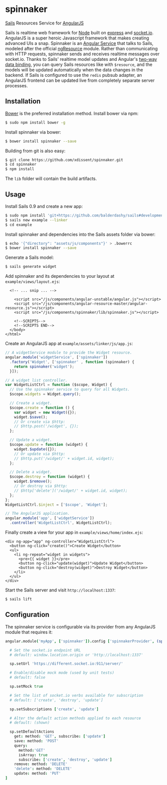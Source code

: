 spinnaker
=========

[Sails](http://sailsjs.org) Resources Service for 
[AngularJS](http://angularjs.org)

Sails is realtime web framework for [Node](http://nodejs.org) built on 
[express](http://expressjs.com) and [socket.io](http://socket.io). AngularJS is
a super heroic Javascript framework that makes creating advanced UIs a snap.
Spinnaker is an
[Angular Service](http://docs.angularjs.org/guide/dev_guide.services.understanding_services)
that talks to Sails, modeled after the official
[ngResource](http://docs.angularjs.org/api/ngResource.$resource) module. Rather
than communicating with HTTP requests, spinnaker sends and receives realtime
messages over socket.io. Thanks to Sails' realtime model updates and Angular's
[two-way data binding](http://docs.angularjs.org/guide/dev_guide.templates.databinding),
you can query Sails resources like with `$resource`, and the models will be
updated automatically when the data changes in the backend. If Sails is
configured to use the `redis` pubsub adapter, an AngularJS frontend can be
updated live from completely separate server processes.


Installation
------------

[Bower](http://bower.io) is the preferred installation method. Install bower
via npm:

```sh
$ sudo npm install bower -g
```


Install spinnaker via bower:

```sh
$ bower install spinnaker --save
```


Building from git is also easy:

```sh
$ git clone https://github.com/xdissent/spinnaker.git
$ cd spinnaker
$ npm install
```


The `lib` folder will contain the build artifacts.


Usage
-----

Install Sails 0.9 and create a new app:

```sh
$ sudo npm install 'git+https://github.com/balderdashy/sails#development' -g
$ sails new example --linker
$ cd example
```


Install spinnaker and dependencies into the Sails assets folder via bower:

```sh
$ echo '{"directory": "assets/js/components"}' > .bowerrc
$ bower install spinnaker --save
```


Generate a Sails model:

```sh
$ sails generate widget
```


Add spinnaker and its dependencies to your layout at `example/views/layout.ejs`:

```ejs
  <!-- ... snip ... -->

    <script src="/js/components/angular-unstable/angular.js"></script>
    <script src="/js/components/angular-resource-master/angular-resource.js"></script>
    <script src="/js/components/spinnaker/lib/spinnaker.js"></script>

    <!--SCRIPTS-->
    <!--SCRIPTS END-->
  </body>
</html>
```


Create an AngularJS app at `example/assets/linker/js/app.js`:

```js
// A widgetService module to provide the Widget resource.
angular.module('widgetService', ['spinnaker'])
  .factory('Widget', ['spinnaker' , function (spinnaker) {
    return spinnaker('widget');
  }]);

// A widget list controller.
var WidgetListCtrl = function ($scope, Widget) {
  // Use the spinnaker service to query for all Widgets.
  $scope.widgets = Widget.query();

  // Create a widget.
  $scope.create = function () {
    var widget = new Widget({});
    widget.$save();
    // Or create via $http:
    // $http.post('/widget', {});
  };

  // Update a widget.
  $scope.update = function (widget) {
    widget.$update({});
    // Or update via $http:
    // $http.put('/widget/' + widget.id, widget);
  };

  // Delete a widget.
  $scope.destroy = function (widget) {
    widget.$remove();
    // Or destroy via $http:
    // $http['delete']('/widget/' + widget.id, widget);
  };
};
WidgetListCtrl.$inject = ['$scope', 'Widget'];

// The AngularJS application.
angular.module('app', ['widgetService'])
  .controller('WidgetListCtrl', WidgetListCtrl);
```


Finally create a view for your app in `example/views/home/index.ejs`:

```ejs
<div ng-app="app" ng-controller="WidgetListCtrl">
  <button ng-click="create()">Create Widget</button>
  <ul>
    <li ng-repeat="widget in widgets">
      <pre>{{ widget }}</pre>
      <button ng-click="update(widget)">Update Widget</button>
      <button ng-click="destroy(widget)">Destroy Widget</button>
    </li>
  </ul>
</div>
```


Start the Sails server and visit `http://localhost:1337`:

```sh
$ sails lift
```


Configuration
-------------

The spinnaker service is configurable via its provider from any AngularJS 
module that requires it:

```coffee
angular.module('myApp', ['spinnaker']).config ['spinnakerProvider', (sp) ->

  # Set the socket.io endpoint URL
  # default: window.location.origin or 'http://localhost:1337'

  sp.setUrl 'https://different.socket.io:911/server/'

  # Enable/disable mock mode (used by unit tests)
  # default: false

  sp.setMock true

  # Set the list of socket.io verbs available for subscription
  # default: ['create', 'destroy', 'update']

  sp.setSubscriptions ['create', 'update']

  # Alter the default action methods applied to each resource
  # default: (shown)

  sp.setDefaultActions
    get: method: 'GET', subscribe: ['update']
    save: method: 'POST'
    query:
      method:'GET'
      isArray: true
      subscribe: ['create', 'destroy', 'update']
    remove: method: 'DELETE'
    'delete': method: 'DELETE'
    update: method: 'PUT'
]
```
